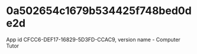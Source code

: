 # 0a502654c1679b534425f748bed0de2d
App id CFCC6-DEF17-16829-5D3FD-CCAC9, version name - Computer Tutor
